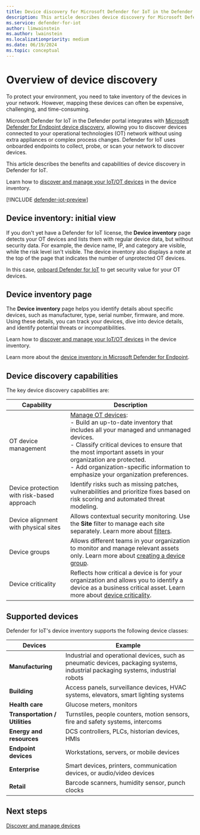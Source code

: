 ```yaml
---
title: Device discovery for Microsoft Defender for IoT in the Defender portal
description: This article describes device discovery for Microsoft Defender for IoT in the Defender portal.
ms.service: defender-for-iot
author: limwainstein
ms.author: lwainstein
ms.localizationpriority: medium
ms.date: 06/19/2024
ms.topic: conceptual
---
```


# Overview of device discovery

To protect your environment, you need to take inventory of the devices in your network. However, mapping these devices can often be expensive, challenging, and time-consuming.

Microsoft Defender for IoT in the Defender portal integrates with [Microsoft Defender for Endpoint device discovery](/defender-endpoint/machines-view-overview.md#device-inventory-overview), allowing you to discover devices connected to your operational technologies (OT) network without using extra appliances or complex process changes. Defender for IoT uses onboarded endpoints to collect, probe, or scan your network to discover devices.

This article describes the benefits and capabilities of device discovery in Defender for IoT.

Learn how to [discover and manage your IoT/OT devices](manage-devices-inventory.md) in the device inventory.

[!INCLUDE [defender-iot-preview](../includes//defender-for-iot-defender-public-preview.md)]

## Device inventory: initial view

If you don't yet have a Defender for IoT license, the **Device inventory** page detects your OT devices and lists them with regular device data, but without security data. For example, the device name, IP, and category are visible, while the risk level isn't visible. The device inventory also displays a note at the top of the page that indicates the number of unprotected OT devices.
 
In this case, [onboard Defender for IoT](get-started.md) to get security value for your OT devices.

## Device inventory page

The **Device inventory** page helps you identify details about specific devices, such as manufacturer, type, serial number, firmware, and more. Using these details, you can track your devices, dive into device details, and identify potential threats or incompatibilities.

Learn how to [discover and manage your IoT/OT devices](manage-devices-inventory.md) in the device inventory.

Learn more about the [device inventory in Microsoft Defender for Endpoint](/defender-endpoint/machines-view-overview.md#device-inventory-overview).

## Device discovery capabilities

The key device discovery capabilities are:

|Capability  |Description  |
|---------|---------|
|OT device management     |[Manage OT devices](manage-devices-inventory.md):<br>- Build an up-to-date inventory that includes all your managed and unmanaged devices.<br>- Classify critical devices to ensure that the most important assets in your organization are protected.​<br>- Add organization-specific information to emphasize your organization preferences. |
|Device protection with risk-based approach  |Identify risks such as missing patches, vulnerabilities and prioritize fixes based on risk scoring and automated threat modeling. |
|Device alignment with physical sites     |Allows contextual security monitoring. Use the **Site** filter to manage each site separately. Learn more about [filters](/defender-endpoint/machines-view-overview.md#use-filters-to-customize-the-device-inventory-views). |
|Device groups     |Allows different teams in your organization to monitor and manage relevant assets only.​ Learn more about [creating a device group](/defender-endpoint/machine-groups.md#create-a-device-group). |
|Device criticality     |Reflects how critical a device is for your organization and allows you to identify a device as a business critical asset. Learn more about [device criticality](/defender-endpoint/machines-view-overview.md#device-inventory-overview). |

## Supported devices

Defender for IoT's device inventory supports the following device classes:

|Devices  |Example |
|---------|---------|
|**Manufacturing**| Industrial and operational devices, such as pneumatic devices,  packaging systems, industrial packaging systems, industrial robots        |
|**Building**     | Access panels,  surveillance devices, HVAC systems, elevators, smart lighting systems    |
|**Health care**     |  Glucose meters, monitors       |
|**Transportation / Utilities**     |  Turnstiles, people counters, motion sensors, fire and safety systems, intercoms       |
|**Energy and resources**     |  DCS controllers, PLCs, historian devices, HMIs      |
|**Endpoint devices**     |  Workstations, servers, or mobile devices        |
| **Enterprise** | Smart devices, printers,  communication devices, or audio/video devices |
| **Retail** | Barcode scanners, humidity sensor, punch clocks | 

## Next steps

[Discover and manage devices](manage-devices-inventory.md)